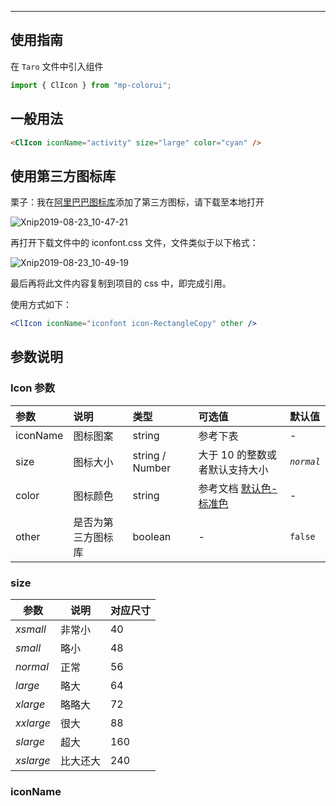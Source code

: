 ---

## 使用指南

在 `Taro` 文件中引入组件

```jsx
import { ClIcon } from "mp-colorui";
```

## 一般用法

```html
<ClIcon iconName="activity" size="large" color="cyan" />
```

## 使用第三方图标库

栗子：我在[阿里巴巴图标库](https://www.iconfont.cn/)添加了第三方图标，请下载至本地打开

![Xnip2019-08-23_10-47-21](https://md-1255362963.cos.ap-chengdu.myqcloud.com/2019-08-23-024942.jpg)

再打开下载文件中的 iconfont.css 文件，文件类似于以下格式：

![Xnip2019-08-23_10-49-19](https://md-1255362963.cos.ap-chengdu.myqcloud.com/2019-08-23-024951.jpg)

最后再将此文件内容复制到项目的 css 中，即完成引用。

使用方式如下：

```jsx
<ClIcon iconName="iconfont icon-RectangleCopy" other />
```

## 参数说明

### Icon 参数

| 参数     | 说明               | 类型            | 可选值                                          | 默认值     |
| :------- | :----------------- | :-------------- | :---------------------------------------------- | :--------- |
| iconName | 图标图案           | string          | 参考下表                                        | -          |
| size     | 图标大小           | string / Number | 大于 10 的整数或者默认支持大小                  | _`normal`_ |
| color    | 图标颜色           | string          | 参考文档 [默认色-标准色](/home/color?id=标准色) | -          |
| other    | 是否为第三方图标库 | boolean         | -                                               | `false`    |

### size

| 参数      | 说明     | 对应尺寸 |
| --------- | -------- | -------- |
| _xsmall_  | 非常小   | 40       |
| _small_   | 略小     | 48       |
| _normal_  | 正常     | 56       |
| _large_   | 略大     | 64       |
| _xlarge_  | 略略大   | 72       |
| _xxlarge_ | 很大     | 88       |
| _slarge_  | 超大     | 160      |
| _xslarge_ | 比大还大 | 240      |

### iconName

<Icons />
